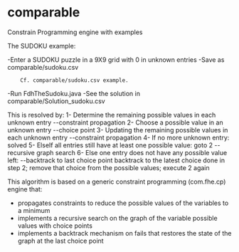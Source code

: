 # comparable
Constrain Programming engine with examples

The SUDOKU example:

-Enter a SUDOKU puzzle in a 9X9 grid with 0 in unknown entries
-Save as comparable/sudoku.csv

		Cf. comparable/sudoku.csv example.
		
-Run FdhTheSudoku.java
-See the solution in comparable/Solution_sudoku.csv

This is resolved by:
1- Determine the remaining possible values in each unknown entry 		--constraint propagation
2- Choose a possible value in an unknown entry 							--choice point
3- Updating the remaining possible values in each unknown entry 		--constraint propagation
4- If no more unknown entry: solved
5- ElseIf all entries still have at least one possible value: goto 2 	--recursive graph search
6- Else one entry does not have any possible value left: 				--backtrack to last choice point
	backtrack to the latest choice done in step 2;
	remove that choice from the possible values; 
	execute 2 again
 
This algorithm is based on a generic constraint programming (com.fhe.cp) engine that:
- propagates constraints to reduce the possible values of the variables to a minimum
- implements a recursive search on the graph of the variable possible values with choice points
- implements a backtrack mechanism on fails that restores the state of the graph at the last choice point
